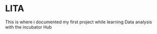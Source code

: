 # LITA
This is where i documented my first project while learning Data analysis with the incubator Hub
